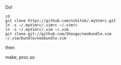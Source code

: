 Do!

    cd
    git clone https://github.com/nihitok/.myVimrc.git
    ln -s ~/.myVimrc/.vimrc ~/.vimrc
    ln -s ~/.myVimrc/.vim ~/.vim
    git clone git://github.com/Shougo/neobundle.vim ~/.vim/bundle/neobundle.vim


then

make, proc.so
